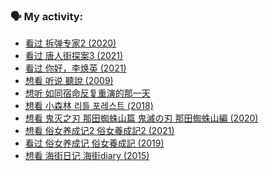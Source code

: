 ### 🗣 My activity:

<!-- DOUBAN-ACTIVITIES:START -->
- [看过 拆弹专家2‎ (2020)](https://www.douban.com/people/153932994/status/3315516098/)
- [看过 唐人街探案3‎ (2021)](https://www.douban.com/people/153932994/status/3315515657/)
- [看过 你好，李焕英‎ (2021)](https://www.douban.com/people/153932994/status/3315515384/)
- [想看 听说 聽說‎ (2009)](https://www.douban.com/people/153932994/status/3314899577/)
- [想听 如同宿命反复重演的那一天](https://www.douban.com/people/153932994/status/3309206797/)
- [想看 小森林 리틀 포레스트‎ (2018)](https://www.douban.com/people/153932994/status/3308398726/)
- [想看 鬼灭之刃 那田蜘蛛山篇 鬼滅の刃 那田蜘蛛山編‎ (2020)](https://www.douban.com/people/153932994/status/3307782890/)
- [想看 俗女养成记2 俗女養成記2‎ (2021)](https://www.douban.com/people/153932994/status/3307564452/)
- [看过 俗女养成记 俗女養成記‎ (2019)](https://www.douban.com/people/153932994/status/3307562705/)
- [想看 海街日记 海街diary‎ (2015)](https://www.douban.com/people/153932994/status/3305592803/)
<!-- DOUBAN-ACTIVITIES:END -->
